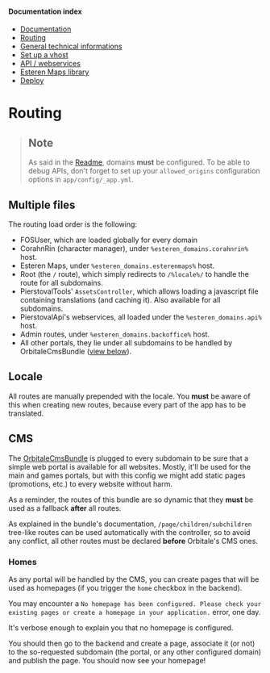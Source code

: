 
#### Documentation index

* [Documentation](../README.md)
* [Routing](routing.md)
* [General technical informations](technical.md)
* [Set up a vhost](vhosts.md)
* [API / webservices](api.md)
* [Esteren Maps library](maps.md)
* [Deploy](deploy.md)

# Routing

> ## Note
> As said in the [Readme](../README.md#subdomains), domains **must** be configured.
> To be able to debug APIs, don't forget to set up your `allowed_origins` configuration options in `app/config/_app.yml`.

## Multiple files

The routing load order is the following:

* FOSUser, which are loaded globally for every domain
* CorahnRin (character manager), under `%esteren_domains.corahnrin%` host.
* Esteren Maps, under `%esteren_domains.esterenmaps%` host.
* Root (the `/` route), which simply redirects to `/%locale%/` to handle the route for all subdomains.
* PierstovalTools' `AssetsController`, which allows loading a javascript file containing translations (and caching it).
 Also available for all subdomains.
* PierstovalApi's webservices, all loaded under the `%esteren_domains.api%` host.
* Admin routes, under `%esteren_domains.backoffice%` host.
* All other portals, they lie under all subdomains to be handled by OrbitaleCmsBundle ([view below](#cms)).


## Locale

All routes are manually prepended with the locale.
You **must** be aware of this when creating new routes, because every part of the app has to be translated.

## CMS

The [OrbitaleCmsBundle](https://github.com/Orbitale/CmsBundle) is plugged to every subdomain to be sure that a simple
 web portal is available for all websites. Mostly, it'll be used for the main and games portals, but with this config we
 might add static pages (promotions, etc.) to every website without harm.

As a reminder, the routes of this bundle are so dynamic that they **must** be used as a fallback **after** all routes.

As explained in the bundle's documentation, `/page/children/subchildren` tree-like routes can be used automatically with
 the controller, so to avoid any conflict, all other routes must be declared **before** Orbitale's CMS ones.

### Homes

As any portal will be handled by the CMS, you can create pages that will be used as homepages (if you trigger the `home`
 checkbox in the backend).

You may encounter a `No homepage has been configured. Please check your existing pages or create a homepage in your
application.` error, one day.

It's verbose enough to explain you that no homepage is configured.

You should then go to the backend and create a page, associate it (or not) to the so-requested subdomain (the portal, or
 any other configured domain) and publish the page. You should now see your homepage!
